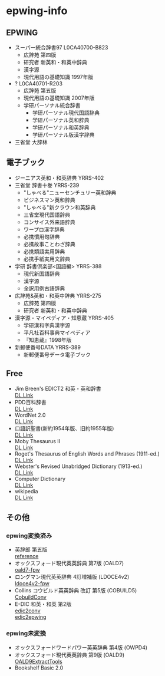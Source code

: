 # epwing-info

## EPWING
- スーパー統合辞書97 L0CA40700-B823
  - 広辞苑 第四版
  - 研究者 新英和・和英中辞典
  - 漢字源
  - 現代用語の基礎知識 1997年版
- ? L0CA40701-R203
  - 広辞苑 第五版
  - 現代用語の基礎知識 2007年版
  - 学研パーソナル統合辞書
    - 学研パーソナル現代国語辞典
    - 学研パーソナル英和辞典
    - 学研パーソナル和英辞典
    - 学研パーソナル版漢字辞典
- 三省堂 大辞林

## 電子ブック
- ジーニアス英和・和英辞典 YRRS-402
- 三省堂 辞書十巻 YRRS-239
  - "しゃべる"ニューセンチュリー英和辞典
  - ビジネスマン英和辞典
  - "しゃべる"新クラウン和英辞典
  - 三省堂現代国語辞典
  - コンサイス外来語辞典
  - ワープロ漢字辞典
  - 必携慣用句辞典
  - 必携故事ことわざ辞典
  - 必携類語実用辞典
  - 必携手紙実用文辞典
- 学研 辞書倶楽部<国語編> YRRS-388
  - 現代新国語辞典
  - 漢字源
  - 全訳用例古語辞典
- 広辞苑&英和・和英中辞典 YRRS-275
  - 広辞苑 第四版
  - 研究者 新英和・和英中辞典
- 漢字源・マイペディア・知恵蔵 YRRS-405
  - 学研漢和字典漢字源 
  - 平凡社百科事典マイペディア
  - 『知恵蔵』1998年版
- 新郵便番号DATA YRRS-389
  - 新郵便番号データ電子ブック

## Free
- Jim Breen's EDICT2 和英・英和辞書  
  [DL Link](https://www.vector.co.jp/soft/data/writing/se369320.html)
- PDD百科辞書  
  [DL Link](https://www.vector.co.jp/soft/data/writing/se312764.html)
- WordNet 2.0  
  [DL Link](https://www.vector.co.jp/soft/data/writing/se323658.html)
- 口語訳聖書(新約1954年版、旧約1955年版)  
  [DL Link](https://www.vector.co.jp/soft/data/writing/se451572.html)
- Moby Thesaurus II  
  [DL Link](https://www.vector.co.jp/soft/data/writing/se377050.html)
- Roget's Thesaurus of English Words and Phrases (1911-ed.)  
  [DL Link](https://www.vector.co.jp/soft/data/writing/se338074.html)
- Webster's Revised Unabridged Dictionary (1913-ed.)  
  [DL Link](https://www.vector.co.jp/soft/data/writing/se334004.html)
- Computer Dictionary  
  [DL Link](https://www.vector.co.jp/soft/data/writing/se463395.html)
- wikipedia  
  [DL Link](https://ja.osdn.net/projects/boookends/)


## その他
### epwing変換済み
- 英辞郎 第五版  
  [reference](http://blog.livedoor.jp/hakin/archives/51777910.html)
- オックスフォード現代英英辞典 第7版 (OALD7)  
  [oald7-fpw](http://green.ribbon.to/~ikazuhiro/dic/oald7-fpw.html)
- ロングマン現代英英辞典 4訂増補版 (LDOCE4v2)  
  [ldoce4v2-fpw](https://web.archive.org/web/20080520053249/http://xelloss.dnsalias.net/~shunichi/pukiwiki/index.php?%A5%BD%A5%D5%A5%C8%A5%A6%A5%A7%A5%A2%2FEPWING%B7%C1%BC%B0%CA%D1%B4%B9%A5%B9%A5%AF%A5%EA%A5%D7%A5%C8%20for%20LDOCE4v2)
- Collins コウビルド英英辞典 改訂 第5版 (COBUILD5)  
  [CobuildConv](http://ebstudio.info/home/CobuildConv/index.html)
- E-DIC 和英・和英 第2版  
  [edic2conv](https://bitbucket.org/rubyu/edic2conv/downloads/)  
  [edic2epwing](https://github.com/rubyu/edic2epwing)

### epwing未変換
- オックスフォードワードパワー英英辞典 第4版 (OWPD4)  
- オックスフォード現代英英辞典 第9版 (OALD9)  
  [OALD9ExtractTools](https://github.com/wingkinl/OALD9ExtractTools)
- Bookshelf Basic 2.0
